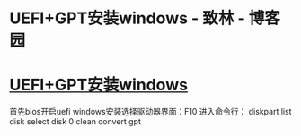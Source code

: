 
# UEFI+GPT安装windows - 致林 - 博客园






# [UEFI+GPT安装windows](https://www.cnblogs.com/bincoding/p/6244875.html)
首先bios开启uefi
windows安装选择驱动器界面：F10
进入命令行：
diskpart
list disk
select disk 0
clean
convert gpt





